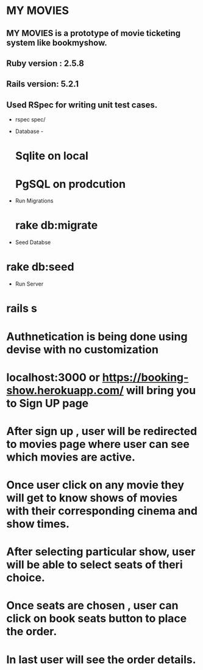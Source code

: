 # MY MOVIES

## MY MOVIES is a prototype of movie ticketing system like bookmyshow.

## Ruby version : 2.5.8
## Rails version: 5.2.1

## Used RSpec for writing unit test cases.
 * rspec spec/

* Database -
  # Sqlite on local
  # PgSQL on prodcution

* Run Migrations
  # rake db:migrate

* Seed Databse
 # rake db:seed

* Run Server
 #  rails s

# Authnetication is being done using devise with no customization

# localhost:3000 or https://booking-show.herokuapp.com/ will bring you to Sign UP page

# After sign up , user will be redirected to movies page where user can see which movies are active.

# Once user click on any movie they will get to know shows of movies with their corresponding cinema and show times.

# After selecting particular show, user will be able to select seats of theri choice.

# Once seats are chosen , user can click on book seats button to place the order.

# In last user will see the order details.

